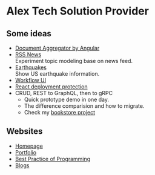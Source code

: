 # Alex Tech Solution Provider

## Some ideas
- [Document Aggregator by Angular](https://github.com/ccapeng/doc-angular)  
- [RSS News](https://github.com/ccapeng/rss-trendy)  
  Experiment topic modeling base on news feed.
- [Earthquakes](https://github.com/ccapeng/earthquakes)  
  Show US earthquake information.
- [Workflow UI](https://github.com/ccapeng/bpmn-workflow)
- [React deployment protection](https://github.com/ccapeng/bookstore_pro)
- CRUD, REST to GraphQL, then to gRPC
    - Quick prototype demo in one day.
    - The difference comparision and how to migrate.
    - Check my [bookstore project](https://ccapeng.gitbook.io/bookstores)

## Websites
- [Homepage](https://ccapeng.github.io)
- [Portfolio](https://ccapeng.github.io/portfolio)
- [Best Practice of Programming](https://ccapeng.gitbook.io/programming)
- [Blogs](https://ccapeng.blogspot.com)
